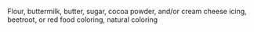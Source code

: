 Flour, buttermilk, butter, sugar, cocoa powder, and/or cream cheese icing, beetroot, or red food coloring, natural coloring